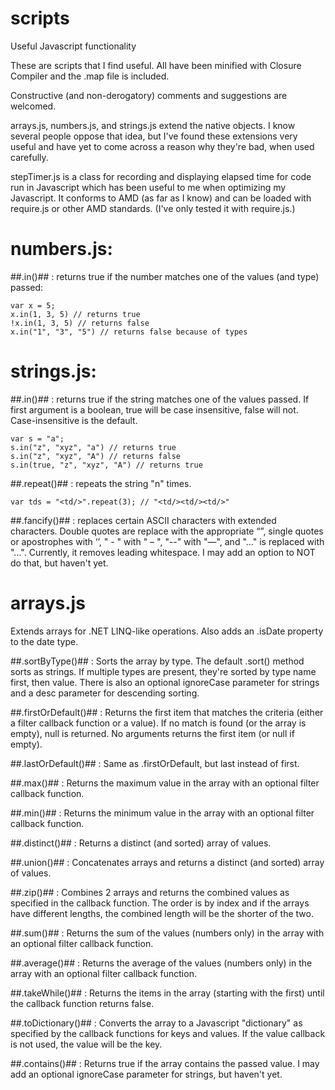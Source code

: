scripts
=======

Useful Javascript functionality

These are scripts that I find useful.  All have been minified with Closure Compiler and the .map file is included.

Constructive (and non-derogatory) comments and suggestions are welcomed.

arrays.js, numbers.js, and strings.js extend the native objects.  I know several people oppose that idea, but I've found these extensions very useful and have yet to come across a reason why they're bad, when used carefully.

stepTimer.js is a class for recording and displaying elapsed time for code run in Javascript which has been useful to me when optimizing my Javascript.  It conforms to AMD (as far as I know) and can be loaded with require.js or other AMD standards. (I've only tested it with require.js.)

numbers.js:
===========

##.in()## : returns true if the number matches one of the values (and type) passed:

	var x = 5;
	x.in(1, 3, 5) // returns true
	!x.in(1, 3, 5) // returns false
	x.in("1", "3", "5") // returns false because of types

strings.js:
===========

##.in()## : returns true if the string matches one of the values passed. If first argument is a boolean, true will be case insensitive, false will not. Case-insensitive is the default.

	var s = "a";
	s.in("z", "xyz", "a") // returns true
	s.in("z", "xyz", "A") // returns false
	s.in(true, "z", "xyz", "A") // returns true

##.repeat()## : repeats the string "n" times.

	var tds = "<td/>".repeat(3); // "<td/><td/><td/>"

##.fancify()## : replaces certain ASCII characters with extended characters.
	Double quotes are replace with the appropriate “”, single quotes or apostrophes with ‘’, " - " with " – ", "--" with "—", and "..." is replaced with "…".  Currently, it removes leading whitespace. I may add an option to NOT do that, but haven't yet.

arrays.js
===========
Extends arrays for .NET LINQ-like operations. Also adds an .isDate property to the date type.

##.sortByType()## : Sorts the array by type.  The default .sort() method sorts as strings. If multiple types are present, they're sorted by type name first, then value. There is also an optional ignoreCase parameter for strings and a desc parameter for descending sorting.

##.firstOrDefault()## : Returns the first item that matches the criteria (either a filter callback function or a value). If no match is found (or the array is empty), null is returned. No arguments returns the first item (or null if empty).

##.lastOrDefault()## : Same as .firstOrDefault, but last instead of first.

##.max()## : Returns the maximum value in the array with an optional filter callback function.

##.min()## : Returns the minimum value in the array with an optional filter callback function.

##.distinct()## : Returns a distinct (and sorted) array of values.

##.union()## : Concatenates arrays and returns a distinct (and sorted) array of values.

##.zip()## : Combines 2 arrays and returns the combined values as specified in the callback function. The order is by index and if the arrays have different lengths, the combined length will be the shorter of the two. 

##.sum()## : Returns the sum of the values (numbers only) in the array with an optional filter callback function.

##.average()## :  Returns the average of the values (numbers only) in the array with an optional filter callback function.

##.takeWhile()## : Returns the items in the array (starting with the first) until the callback function returns false.

##.toDictionary()## : Converts the array to a Javascript "dictionary" as specified by the callback functions for keys and values. If the value callback is not used, the value will be the key.

##.contains()## : Returns true if the array contains the passed value.  I may add an optional ignoreCase parameter for strings, but haven't yet.
